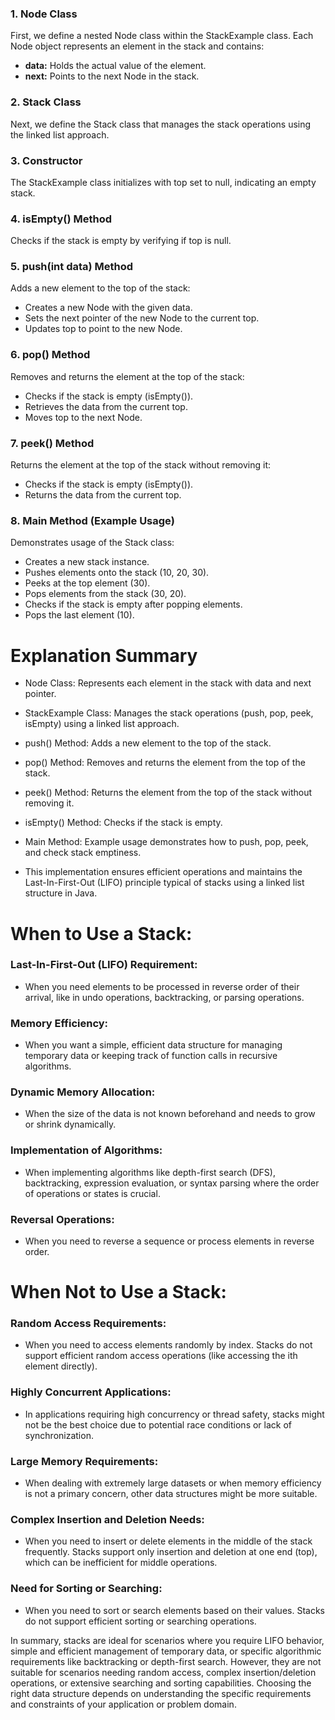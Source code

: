### 1. Node Class

First, we define a nested Node class within the StackExample class. Each Node object represents an element in the stack and contains:

* **data:** Holds the actual value of the element.
* **next:** Points to the next Node in the stack.

### 2. Stack Class

Next, we define the Stack class that manages the stack operations using the linked list approach.

### 3. Constructor

The StackExample class initializes with top set to null, indicating an empty stack.

### 4. isEmpty() Method

Checks if the stack is empty by verifying if top is null.

### 5. push(int data) Method

Adds a new element to the top of the stack:
* Creates a new Node with the given data.
* Sets the next pointer of the new Node to the current top.
* Updates top to point to the new Node.

### 6. pop() Method

Removes and returns the element at the top of the stack:

* Checks if the stack is empty (isEmpty()).
* Retrieves the data from the current top.
* Moves top to the next Node.

### 7. peek() Method

Returns the element at the top of the stack without removing it:

* Checks if the stack is empty (isEmpty()).
* Returns the data from the current top.

### 8. Main Method (Example Usage)

Demonstrates usage of the Stack class:

* Creates a new stack instance.
* Pushes elements onto the stack (10, 20, 30).
* Peeks at the top element (30).
* Pops elements from the stack (30, 20).
* Checks if the stack is empty after popping elements.
* Pops the last element (10).

# Explanation Summary

* Node Class: Represents each element in the stack with data and next pointer.
* StackExample Class: Manages the stack operations (push, pop, peek, isEmpty) using a linked list approach.
* push() Method: Adds a new element to the top of the stack.
* pop() Method: Removes and returns the element from the top of the stack.
* peek() Method: Returns the element from the top of the stack without removing it.
* isEmpty() Method: Checks if the stack is empty.
* Main Method: Example usage demonstrates how to push, pop, peek, and check stack emptiness.

* This implementation ensures efficient operations and maintains the Last-In-First-Out (LIFO) principle typical of stacks using a linked list structure in Java.


# When to Use a Stack:

### Last-In-First-Out (LIFO) Requirement:

* When you need elements to be processed in reverse order of their arrival, like in undo operations, backtracking, or parsing operations.

### Memory Efficiency:

* When you want a simple, efficient data structure for managing temporary data or keeping track of function calls in recursive algorithms.

### Dynamic Memory Allocation:

* When the size of the data is not known beforehand and needs to grow or shrink dynamically.

### Implementation of Algorithms:

* When implementing algorithms like depth-first search (DFS), backtracking, expression evaluation, or syntax parsing where the order of operations or states is crucial.

### Reversal Operations:

* When you need to reverse a sequence or process elements in reverse order.

# When Not to Use a Stack:

### Random Access Requirements:

* When you need to access elements randomly by index. Stacks do not support efficient random access operations (like accessing the ith element directly).

### Highly Concurrent Applications:

* In applications requiring high concurrency or thread safety, stacks might not be the best choice due to potential race conditions or lack of synchronization.

### Large Memory Requirements:

* When dealing with extremely large datasets or when memory efficiency is not a primary concern, other data structures might be more suitable.

### Complex Insertion and Deletion Needs:

* When you need to insert or delete elements in the middle of the stack frequently. Stacks support only insertion and deletion at one end (top), which can be inefficient for middle operations.

### Need for Sorting or Searching:

* When you need to sort or search elements based on their values. Stacks do not support efficient sorting or searching operations.


In summary, stacks are ideal for scenarios where you require LIFO behavior, simple and efficient management of temporary data, or specific algorithmic requirements like backtracking or depth-first search. However, they are not suitable for scenarios needing random access, complex insertion/deletion operations, or extensive searching and sorting capabilities. Choosing the right data structure depends on understanding the specific requirements and constraints of your application or problem domain.

